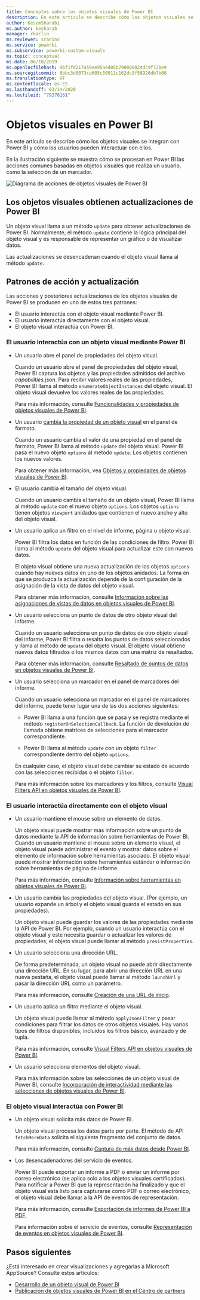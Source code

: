 ```yaml
---
title: Conceptos sobre los objetos visuales de Power BI
description: En este artículo se describe cómo los objetos visuales se integran con Power BI y cómo los usuarios pueden interactuar con ellos.
author: KesemSharabi
ms.author: kesharab
manager: rkarlin
ms.reviewer: sranins
ms.service: powerbi
ms.subservice: powerbi-custom-visuals
ms.topic: conceptual
ms.date: 06/18/2019
ms.openlocfilehash: 96f1fd217a59ee95aed05b790800024dc9f72be9
ms.sourcegitcommit: 6bbc3d0073ca605c50911c162dc9f58926db7b66
ms.translationtype: HT
ms.contentlocale: es-ES
ms.lasthandoff: 03/14/2020
ms.locfileid: "79378161"
---
```

# <a name="visuals-in-power-bi"></a>Objetos visuales en Power BI

En este artículo se describe cómo los objetos visuales se integran con Power BI y cómo los usuarios pueden interactuar con ellos. 

En la ilustración siguiente se muestra cómo se procesan en Power BI las acciones comunes basadas en objetos visuales que realiza un usuario, como la selección de un marcador.

![Diagrama de acciones de objetos visuales de Power BI](media/power-bi-visuals-concept/visual-concept.svg)

## <a name="visuals-get-updates-from-power-bi"></a>Los objetos visuales obtienen actualizaciones de Power BI

Un objeto visual llama a un método `update` para obtener actualizaciones de Power BI. Normalmente, el método `update` contiene la lógica principal del objeto visual y es responsable de representar un gráfico o de visualizar datos.

Las actualizaciones se desencadenan cuando el objeto visual llama al método `update`.

## <a name="action-and-update-patterns"></a>Patrones de acción y actualización

Las acciones y posteriores actualizaciones de los objetos visuales de Power BI se producen en uno de estos tres patrones:

* El usuario interactúa con el objeto visual mediante Power BI.
* El usuario interactúa directamente con el objeto visual.
* El objeto visual interactúa con Power BI.

### <a name="user-interacts-with-a-visual-through-power-bi"></a>El usuario interactúa con un objeto visual mediante Power BI

* Un usuario abre el panel de propiedades del objeto visual.

    Cuando un usuario abre el panel de propiedades del objeto visual, Power BI captura los objetos y las propiedades admitidos del archivo *capabilities.json*. Para recibir valores reales de las propiedades, Power BI llama al método `enumerateObjectInstances` del objeto visual. El objeto visual devuelve los valores reales de las propiedades.

    Para más información, consulte [Funcionalidades y propiedades de objetos visuales de Power BI](capabilities.md).

* Un usuario [cambia la propiedad de un objeto visual](../../visuals/power-bi-visualization-customize-title-background-and-legend.md) en el panel de formato.

    Cuando un usuario cambia el valor de una propiedad en el panel de formato, Power BI llama al método `update` del objeto visual. Power BI pasa el nuevo objeto `options` al método `update`. Los objetos contienen los nuevos valores.

    Para obtener más información, vea [Objetos y propiedades de objetos visuales de Power BI](objects-properties.md).

* El usuario cambia el tamaño del objeto visual.

    Cuando un usuario cambia el tamaño de un objeto visual, Power BI llama al método `update` con el nuevo objeto `options`. Los objetos `options` tienen objetos `viewport` anidados que contienen el nuevo ancho y alto del objeto visual.

* Un usuario aplica un filtro en el nivel de informe, página u objeto visual.

    Power BI filtra los datos en función de las condiciones de filtro. Power BI llama al método `update` del objeto visual para actualizar este con nuevos datos.

    El objeto visual obtiene una nueva actualización de los objetos `options` cuando hay nuevos datos en uno de los objetos anidados. La forma en que se produzca la actualización depende de la configuración de la asignación de la vista de datos del objeto visual.

    Para obtener más información, consulte [Información sobre las asignaciones de vistas de datos en objetos visuales de Power BI](dataview-mappings.md).

* Un usuario selecciona un punto de datos de otro objeto visual del informe.

    Cuando un usuario selecciona un punto de datos de otro objeto visual del informe, Power BI filtra o resalta los puntos de datos seleccionados y llama al método de `update` del objeto visual. El objeto visual obtiene nuevos datos filtrados o los mismos datos con una matriz de resaltados.

    Para obtener más información, consulte [Resaltado de puntos de datos en objetos visuales de Power BI](highlight.md).

* Un usuario selecciona un marcador en el panel de marcadores del informe.

    Cuando un usuario selecciona un marcador en el panel de marcadores del informe, puede tener lugar una de las dos acciones siguientes:

    * Power BI llama a una función que se pasa y se registra mediante el método `registerOnSelectionCallback`. La función de devolución de llamada obtiene matrices de selecciones para el marcador correspondiente.

    * Power BI llama al método `update` con un objeto `filter` correspondiente dentro del objeto `options`.

    En cualquier caso, el objeto visual debe cambiar su estado de acuerdo con las selecciones recibidas o el objeto `filter`.

    Para más información sobre los marcadores y los filtros, consulte [Visual Filters API en objetos visuales de Power BI](filter-api.md).

### <a name="user-interacts-with-the-visual-directly"></a>El usuario interactúa directamente con el objeto visual

* Un usuario mantiene el mouse sobre un elemento de datos.

    Un objeto visual puede mostrar más información sobre un punto de datos mediante la API de información sobre herramientas de Power BI. Cuando un usuario mantiene el mouse sobre un elemento visual, el objeto visual puede administrar el evento y mostrar datos sobre el elemento de información sobre herramientas asociado. El objeto visual puede mostrar información sobre herramientas estándar o información sobre herramientas de página de informe.

    Para más información, consulte [Información sobre herramientas en objetos visuales de Power BI](add-tooltips.md).

* Un usuario cambia las propiedades del objeto visual. (Por ejemplo, un usuario expande un árbol y el objeto visual guarda el estado en sus propiedades).

    Un objeto visual puede guardar los valores de las propiedades mediante la API de Power BI. Por ejemplo, cuando un usuario interactúa con el objeto visual y este necesita guardar o actualizar los valores de propiedades, el objeto visual puede llamar al método `presistProperties`.

* Un usuario selecciona una dirección URL.

    De forma predeterminada, un objeto visual no puede abrir directamente una dirección URL. En su lugar, para abrir una dirección URL en una nueva pestaña, el objeto visual puede llamar al método `launchUrl` y pasar la dirección URL como un parámetro.

    Para más información, consulte [Creación de una URL de inicio](launch-url.md).

* Un usuario aplica un filtro mediante el objeto visual.

    Un objeto visual puede llamar al método `applyJsonFilter` y pasar condiciones para filtrar los datos de otros objetos visuales. Hay varios tipos de filtros disponibles, incluidos los filtros básico, avanzado y de tupla.

    Para más información, consulte [Visual Filters API en objetos visuales de Power BI](filter-api.md).

* Un usuario selecciona elementos del objeto visual.

    Para más información sobre las selecciones de un objeto visual de Power BI, consulte [Incorporación de interactividad mediante las selecciones de objetos visuales de Power BI](selection-api.md).

### <a name="visual-interacts-with-power-bi"></a>El objeto visual interactúa con Power BI

* Un objeto visual solicita más datos de Power BI.

    Un objeto visual procesa los datos parte por parte. El método de API `fetchMoreData` solicita el siguiente fragmento del conjunto de datos.

    Para más información, consulte [Captura de más datos desde Power BI](fetch-more-data.md).

* Los desencadenadores del servicio de eventos.

    Power BI puede exportar un informe a PDF o enviar un informe por correo electrónico (se aplica solo a los objetos visuales certificados). Para notificar a Power BI que la representación ha finalizado y que el objeto visual está listo para capturarse como PDF o correo electrónico, el objeto visual debe llamar a la API de eventos de representación.

    Para más información, consulte [Exportación de informes de Power BI a PDF](../../consumer/end-user-pdf.md).

    Para información sobre el servicio de eventos, consulte [Representación de eventos en objetos visuales de Power BI](event-service.md).

## <a name="next-steps"></a>Pasos siguientes

¿Está interesado en crear visualizaciones y agregarlas a Microsoft AppSource? Consulte estos artículos:

* [Desarrollo de un objeto visual de Power BI](./custom-visual-develop-tutorial.md)
* [Publicación de objetos visuales de Power BI en el Centro de partners](office-store.md)
